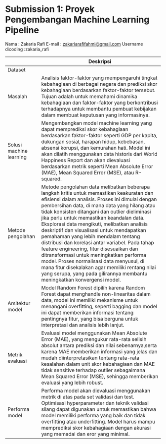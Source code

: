 # Submission 1: Proyek Pengembangan Machine Learning Pipeline
Nama                : Zakaria Rafi
E-mail              : zakariarafifahmi@gmail.com
Username dicoding   :zakaria_rafi

| | Deskripsi |
| ----------- | ----------- |
| Dataset | | [Bike Sharing Dataset]([https://www.kaggle.com/datasets/unsdsn/world-happiness](https://www.kaggle.com/datasets/lakshmi25npathi/bike-sharing-dataset)) |
| Masalah | Analisis faktor-faktor yang mempengaruhi tingkat kebahagiaan di berbagai negara dan prediksi skor kebahagiaan berdasarkan faktor-faktor tersebut. Tujuan adalah untuk memahami dinamika kebahagiaan dan faktor-faktor yang berkontribusi terhadapnya untuk membantu pembuat kebijakan dalam membuat keputusan yang informasinya.|
| Solusi machine learning | Mengembangkan model machine learning yang dapat memprediksi skor kebahagiaan berdasarkan faktor-faktor seperti GDP per kapita, dukungan sosial, harapan hidup, kebebasan, absensi korupsi, dan kemurahan hati. Model ini akan dilatih menggunakan data historis dari World Happiness Report dan akan dievaluasi berdasarkan metrik seperti Mean Absolute Error (MAE), Mean Squared Error (MSE), atau R-squared. |
| Metode pengolahan | Metode pengolahan data melibatkan beberapa langkah kritis untuk memastikan keakuratan dan efisiensi dalam analisis. Proses ini dimulai dengan pembersihan data, di mana data yang hilang atau tidak konsisten ditangani dan outlier dieliminasi jika perlu untuk memastikan keandalan data. Eksplorasi data mengikuti, melibatkan analisis deskriptif dan visualisasi untuk mendapatkan pemahaman yang lebih mendalam tentang distribusi dan korelasi antar variabel. Pada tahap feature engineering, fitur disesuaikan dan ditransformasi untuk meningkatkan performa model. Proses normalisasi data menyusul, di mana fitur disekalakan agar memiliki rentang nilai yang serupa, yang pada gilirannya membantu meningkatkan konvergensi model.  |
| Arsitektur model | Model Random Forest dipilih karena Random Forest dapat menghandle non-linearitas dalam data, model ini memiliki mekanisme untuk menangani overfitting, seperti bagging dan model ini dapat memberikan informasi tentang pentingnya fitur, yang bisa berguna untuk interpretasi dan analisis lebih lanjut. |
| Metrik evaluasi | Evaluasi model menggunakan Mean Absolute Error (MAE), yang mengukur rata-rata selisih absolut antara prediksi dan nilai sebenarnya,serta karena MAE memberikan informasi yang jelas dan mudah diinterpretasikan tentang rata-rata kesalahan dalam unit skor kebahagiaan dan MAE tidak sensitive terhadap outlier sebagaimana Mean Squared Error (MSE), sehingga memberikan evaluasi yang lebih robust. |
| Performa model | Performa model akan dievaluasi menggunakan metrik di atas pada set validasi dan test. Optimisasi hyperparameter dan teknik validasi silang dapat digunakan untuk memastikan bahwa model memiliki performa yang baik dan tidak overfitting atau underfitting. Model harus mampu memprediksi skor kebahagiaan dengan akurasi yang memadai dan eror yang minimal. |